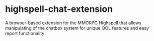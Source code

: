 # highspell-chat-extension
A browser-based extension for the MMORPG Highspell that allows manipulating of the chatbox system for unique QOL features and easy report functionality
